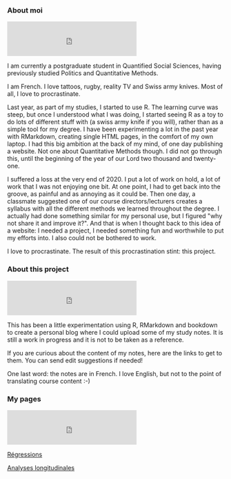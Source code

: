 ### About moi

<iframe src="https://open.spotify.com/embed/track/4K0CVk4T2HUxJdKqoGvgRJ" width="300" height="80" frameborder="0" allowtransparency="true" allow="encrypted-media"></iframe>

I am currently a postgraduate student in Quantified Social Sciences, having previously studied Politics and Quantitative Methods.

I am French. I love tattoos, rugby, reality TV and Swiss army knives. Most of all, I love to procrastinate.

Last year, as part of my studies, I started to use R. The learning curve was steep, but once I understood what I was doing, I started seeing R as a toy to do lots of different stuff with (a swiss army knife if you will), rather than as a simple tool for my degree. I have been experimenting a lot in the past year with RMarkdown, creating single HTML pages, in the comfort of my own laptop. I had this big ambition at the back of my mind, of one day publishing a website. Not one about Quantitative Methods though. I did not go through this, until the beginning of the year of our Lord two thousand and twenty-one.

I suffered a loss at the very end of 2020. I put a lot of work on hold, a lot of work that I was not enjoying one bit. At one point, I had to get back into the groove, as painful and as annoying as it could be. Then one day, a classmate suggested one of our course directors/lecturers creates a syllabus with all the different methods we learned throughout the degree. I actually had done something similar for my personal use, but I figured "why not share it and improve it?". And that is when I thought back to this idea of a website: I needed a project, I needed something fun and worthwhile to put my efforts into. I also could not be bothered to work.

I love to procrastinate. The result of this procrastination stint: this project.

### About this project

<iframe src="https://open.spotify.com/embed/track/5EeZuhVQdnUkpCiknMTeoP" width="300" height="80" frameborder="0" allowtransparency="true" allow="encrypted-media"></iframe>

This has been a little experimentation using R, RMarkdown and bookdown to create a personal blog where I could upload some of my study notes. It is still a work in progress and it is not to be taken as a reference.

If you are curious about the content of my notes, here are the links to get to them. You can send edit suggestions if needed!

One last word: the notes are in French. I love English, but not to the point of translating course content :-)

### My pages

<iframe src="https://open.spotify.com/embed/track/6E0Gc6lAZ3AzDsWoldmHRC" width="300" height="80" frameborder="0" allowtransparency="true" allow="encrypted-media"></iframe>

[Régressions](https://pyrrhamide.github.io/regressions)

[Analyses longitudinales](https://pyrrhamide.github.io/analyses-longitudinales)


